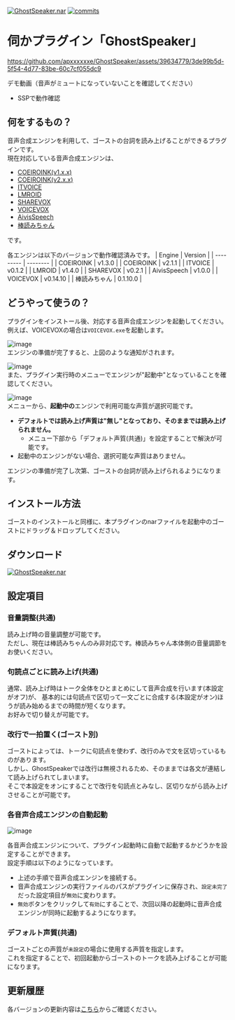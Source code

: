 [![GhostSpeaker.nar](https://img.shields.io/github/v/release/apxxxxxxe/GhostSpeaker?color=%238a4e4e&label=GhostSpeaker.nar&logo=github)](https://github.com/apxxxxxxe/GhostSpeaker/releases/latest/download/GhostSpeaker.nar)
[![commits](https://img.shields.io/github/last-commit/apxxxxxxe/GhostSpeaker?color=%238a4e4e&label=%E6%9C%80%E7%B5%82%E6%9B%B4%E6%96%B0&logo=github)](https://github.com/apxxxxxxe/GhostSpeaker/commits/main)

# 伺かプラグイン「GhostSpeaker」

https://github.com/apxxxxxxe/GhostSpeaker/assets/39634779/3de99b5d-5f54-4d77-83be-60c7cf055dc9

デモ動画（音声がミュートになっていないことを確認してください）

- SSPで動作確認

## 何をするもの？
音声合成エンジンを利用して、ゴーストの台詞を読み上げることができるプラグインです。  
現在対応している音声合成エンジンは、

- [COEIROINK(v1.x.x)](https://coeiroink.com/)
- [COEIROINK(v2.x.x)](https://coeiroink.com/)
- [ITVOICE](http://itvoice.starfree.jp/)
- [LMROID](https://lmroidsoftware.wixsite.com/nhoshio)
- [SHAREVOX](https://www.sharevox.app/)
- [VOICEVOX](https://voicevox.hiroshiba.jp/)
- [AivisSpeech](https://aivis-project.com/)
- [棒読みちゃん](https://chi.usamimi.info/Program/Application/BouyomiChan/)

です。

各エンジンは以下のバージョンで動作確認済みです。
| Engine       | Version  |
| ---------    | -------- |
| COEIROINK    | v1.3.0   | 
| COEIROINK    | v2.1.1   |
| ITVOICE      | v0.1.2   |
| LMROID       | v1.4.0   |
| SHAREVOX     | v0.2.1   |
| AivisSpeech  | v1.0.0   |
| VOICEVOX     | v0.14.10 |
| 棒読みちゃん | 0.1.10.0 |

## どうやって使うの？
プラグインをインストール後、対応する音声合成エンジンを起動してください。例えば、VOICEVOXの場合は`VOICEVOX.exe`を起動します。

![image](https://github.com/apxxxxxxe/GhostSpeaker/assets/39634779/854f52ee-c1cf-4775-b7af-969f62abed87)  
エンジンの準備が完了すると、上図のような通知がされます。

![image](https://github.com/apxxxxxxe/GhostSpeaker/assets/39634779/01f09639-1b1c-451b-92f0-7e440bb85996)  
また、プラグイン実行時のメニューでエンジンが"起動中"となっていることを確認してください。

![image](https://github.com/apxxxxxxe/GhostSpeaker/assets/39634779/a7fae01f-1deb-4844-8e05-8141070f6c2f)  
メニューから、**起動中の**エンジンで利用可能な声質が選択可能です。  
- **デフォルトでは読み上げ声質は"無し"となっており、そのままでは読み上げられません。**
  - メニュー下部から「デフォルト声質(共通)」を設定することで解決が可能です。
- 起動中のエンジンがない場合、選択可能な声質はありません。

エンジンの準備が完了し次第、ゴーストの台詞が読み上げられるようになります。

## インストール方法
ゴーストのインストールと同様に、本プラグインのnarファイルを起動中のゴーストにドラッグ＆ドロップしてください。  

## ダウンロード
[![GhostSpeaker.nar](https://img.shields.io/github/v/release/apxxxxxxe/GhostSpeaker?color=%238a4e4e&label=GhostSpeaker.nar&logo=github)](https://github.com/apxxxxxxe/GhostSpeaker/releases/latest/download/GhostSpeaker.nar) 

## 設定項目

### 音量調整(共通)
読み上げ時の音量調整が可能です。  
ただし、現在は棒読みちゃんのみ非対応です。棒読みちゃん本体側の音量調節をお使いください。

### 句読点ごとに読み上げ(共通)
通常、読み上げ時はトーク全体をひとまとめにして音声合成を行います(本設定がオフ)が、
基本的には句読点で区切って一文ごとに合成する(本設定がオン)ほうが読み始めるまでの時間が短くなります。  
お好みで切り替えが可能です。

### 改行で一拍置く(ゴースト別)
ゴーストによっては、トークに句読点を使わず、改行のみで文を区切っているものがあります。  
しかし、GhostSpeakerでは改行は無視されるため、そのままでは各文が連結して読み上げられてしまいます。  
そこで本設定をオンにすることで改行を句読点とみなし、区切りながら読み上げさせることが可能です。

### 各音声合成エンジンの自動起動
![image](https://github.com/apxxxxxxe/GhostSpeaker/assets/39634779/5d0896b3-775b-4390-af27-911c49cab89d)

各音声合成エンジンについて、プラグイン起動時に自動で起動するかどうかを設定することができます。  
設定手順は以下のようになっています。
- 上述の手順で音声合成エンジンを接続する。
- 音声合成エンジンの実行ファイルのパスがプラグインに保存され、`設定未完了`だった設定項目が`無効`に変わります。
- `無効`ボタンをクリックして`有効`にすることで、次回以降の起動時に音声合成エンジンが同時に起動するようになります。

### デフォルト声質(共通)
ゴーストごとの声質が`未設定`の場合に使用する声質を指定します。  
これを指定することで、初回起動からゴーストのトークを読み上げることが可能になります。

## 更新履歴
各バージョンの更新内容は[こちら](https://github.com/apxxxxxxe/GhostSpeaker/releases)からご確認ください。


